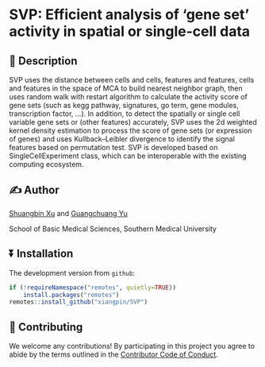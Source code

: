 <!-- README.md is generated from README.Rmd. Please edit that file -->

# SVP: Efficient analysis of ‘gene set’ activity in spatial or single-cell data

## :newspaper: Description

SVP uses the distance between cells and cells, features and features,
cells and features in the space of MCA to build nearest neighbor graph,
then uses random walk with restart algorithm to calculate the activity
score of gene sets (such as kegg pathway, signatures, go term, gene
modules, transcription factor, …). In addition, to detect the spatially
or single cell variable gene sets or (other features) accurately, SVP
uses the 2d weighted kernel density estimation to process the score of
gene sets (or expression of genes) and uses Kullback–Leibler divergence
to identify the signal features based on permutation test. SVP is
developed based on SingleCellExperiment class, which can be
interoperable with the existing computing ecosystem.

## :writing_hand: Author

[Shuangbin Xu](https://github.com/xiangpin) and [Guangchuang
Yu](https://guangchuangyu.github.io)

School of Basic Medical Sciences, Southern Medical University

## :arrow_double_down: Installation

The development version from `github`:

``` r
if (!requireNamespace("remotes", quietly=TRUE))
    install.packages("remotes")
remotes::install_github("xiangpin/SVP")
```

## :sparkling_heart: Contributing

We welcome any contributions! By participating in this project you agree
to abide by the terms outlined in the [Contributor Code of
Conduct](CONDUCT.md).
